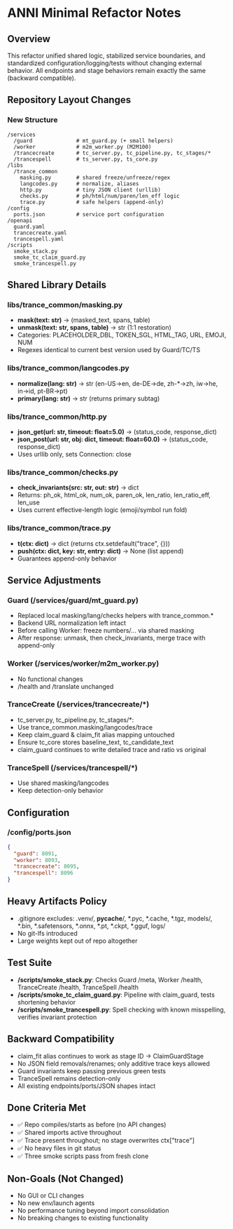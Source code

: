 # ANNI Minimal Refactor Notes

## Overview
This refactor unified shared logic, stabilized service boundaries, and standardized configuration/logging/tests without changing external behavior. All endpoints and stage behaviors remain exactly the same (backward compatible).

## Repository Layout Changes

### New Structure
```
/services
  /guard              # mt_guard.py (+ small helpers)
  /worker             # m2m_worker.py (M2M100)
  /trancecreate       # tc_server.py, tc_pipeline.py, tc_stages/*
  /trancespell        # ts_server.py, ts_core.py
/libs
  /trance_common
    masking.py        # shared freeze/unfreeze/regex
    langcodes.py      # normalize, aliases
    http.py           # tiny JSON client (urllib)
    checks.py         # ph/html/num/paren/len_eff logic
    trace.py          # safe helpers (append-only)
/config
  ports.json          # service port configuration
/openapi
  guard.yaml
  trancecreate.yaml
  trancespell.yaml
/scripts
  smoke_stack.py
  smoke_tc_claim_guard.py
  smoke_trancespell.py
```

## Shared Library Details

### libs/trance_common/masking.py
- **mask(text: str)** → (masked_text, spans, table)
- **unmask(text: str, spans, table)** → str (1:1 restoration)
- Categories: PLACEHOLDER_DBL, TOKEN_SGL, HTML_TAG, URL, EMOJI, NUM
- Regexes identical to current best version used by Guard/TC/TS

### libs/trance_common/langcodes.py
- **normalize(lang: str)** → str (en-US→en, de-DE→de, zh-*→zh, iw→he, in→id, pt-BR→pt)
- **primary(lang: str)** → str (returns primary subtag)

### libs/trance_common/http.py
- **json_get(url: str, timeout: float=5.0)** → (status_code, response_dict)
- **json_post(url: str, obj: dict, timeout: float=60.0)** → (status_code, response_dict)
- Uses urllib only, sets Connection: close

### libs/trance_common/checks.py
- **check_invariants(src: str, out: str)** → dict
- Returns: ph_ok, html_ok, num_ok, paren_ok, len_ratio, len_ratio_eff, len_use
- Uses current effective-length logic (emoji/symbol run fold)

### libs/trance_common/trace.py
- **t(ctx: dict)** → dict (returns ctx.setdefault("trace", {}))
- **push(ctx: dict, key: str, entry: dict)** → None (list append)
- Guarantees append-only behavior

## Service Adjustments

### Guard (/services/guard/mt_guard.py)
- Replaced local masking/lang/checks helpers with trance_common.*
- Backend URL normalization left intact
- Before calling Worker: freeze numbers/… via shared masking
- After response: unmask, then check_invariants, merge trace with append-only

### Worker (/services/worker/m2m_worker.py)
- No functional changes
- /health and /translate unchanged

### TranceCreate (/services/trancecreate/*)
- tc_server.py, tc_pipeline.py, tc_stages/*:
- Use trance_common.masking/langcodes/trace
- Keep claim_guard & claim_fit alias mapping untouched
- Ensure tc_core stores baseline_text, tc_candidate_text
- claim_guard continues to write detailed trace and ratio vs original

### TranceSpell (/services/trancespell/*)
- Use shared masking/langcodes
- Keep detection-only behavior

## Configuration

### /config/ports.json
```json
{
  "guard": 8091,
  "worker": 8093,
  "trancecreate": 8095,
  "trancespell": 8096
}
```

## Heavy Artifacts Policy
- .gitignore excludes: .venv/, __pycache__/, *.pyc, *.cache, *.tgz, models/, *.bin, *.safetensors, *.onnx, *.pt, *.ckpt, *.gguf, logs/
- No git-lfs introduced
- Large weights kept out of repo altogether

## Test Suite
- **/scripts/smoke_stack.py**: Checks Guard /meta, Worker /health, TranceCreate /health, TranceSpell /health
- **/scripts/smoke_tc_claim_guard.py**: Pipeline with claim_guard, tests shortening behavior
- **/scripts/smoke_trancespell.py**: Spell checking with known misspelling, verifies invariant protection

## Backward Compatibility
- claim_fit alias continues to work as stage ID → ClaimGuardStage
- No JSON field removals/renames; only additive trace keys allowed
- Guard invariants keep passing previous green tests
- TranceSpell remains detection-only
- All existing endpoints/ports/JSON shapes intact

## Done Criteria Met
- ✅ Repo compiles/starts as before (no API changes)
- ✅ Shared imports active throughout
- ✅ Trace present throughout; no stage overwrites ctx["trace"]
- ✅ No heavy files in git status
- ✅ Three smoke scripts pass from fresh clone

## Non-Goals (Not Changed)
- No GUI or CLI changes
- No new env/launch agents
- No performance tuning beyond import consolidation
- No breaking changes to existing functionality
